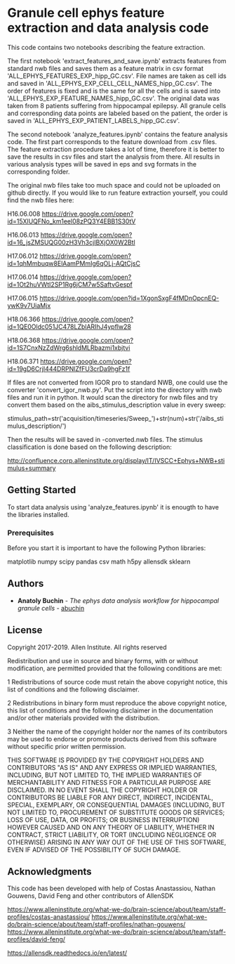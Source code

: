 # Granule cell ephys feature extraction and data analysis code

This code contains two notebooks describing the feature extraction. 

The first notebook 'extract_features_and_save.ipynb' extracts features from standard nwb files and saves them as a feature matrix in csv format 'ALL_EPHYS_FEATURES_EXP_hipp_GC.csv'. File names are taken as cell ids and saved in 'ALL_EPHYS_EXP_CELL_CELL_NAMES_hipp_GC.csv'. The order of features is fixed and is the same for all the cells and is saved into 'ALL_EPHYS_EXP_FEATURE_NAMES_hipp_GC.csv'. The original data was taken from 8 patients suffering from hippocampal epilepsy. All granule cells and corresponding data points are labeled based on the patient, the order is saved in 'ALL_EPHYS_EXP_PATIENT_LABELS_hipp_GC.csv'.

The second notebook 'analyze_features.ipynb' contains the feature analysis code. The first part corresponds to the feature download from .csv files. The feature extraction procedure takes a lot of time, therefore it is better to save the results in csv files and start the analysis from there. All results in various analysis types will be saved in eps and svg formats in the corresponding folder.

The original nwb files take too much space and could not be uploaded on github directly. If you would like to run feature extraction yourself, you could find the nwb files here:

H16.06.008
https://drive.google.com/open?id=15XlUQFNo_km1eel08zPQ3Y4EBB1S30tV

H16.06.013
https://drive.google.com/open?id=16_jsZMSUQG00zH3Vh3cjIBXjOX0W2Btl

H17.06.012
https://drive.google.com/open?id=1qhMmbuqw8ElAamPMmIg6qOLj-AQtCjsC

H17.06.014
https://drive.google.com/open?id=1Ot2huVWtI2SP1Rg6jCM7w5SaftvGespf

H17.06.015
https://drive.google.com/open?id=1XgonSxgF4fMDnOpcnEQ-ywK9v7UiaMjx

H18.06.366
https://drive.google.com/open?id=1QE0Oldc051JC478LZblARIhJ4ypflw28

H18.06.368
https://drive.google.com/open?id=1S7CnxNzZdWrg6shldMLRbazmi1xbjtvi

H18.06.371
https://drive.google.com/open?id=19gD6CrjI444DRPNlZfFU3crDa9hgFz1f


If files are not converted from IGOR pro to standard NWB, one could use the converter 'convert_igor_nwb.py'. Put the script into the directory with nwb files and run it in python. It would scan the directory for nwb files and try convert them based on the aibs_stimulus_description value in every sweep:

stimulus_path=str('acquisition/timeseries/Sweep_')+str(num)+str('/aibs_stimulus_description/')

Then the results will be saved in -converted.nwb files. The stimulus classification is done based on the following description:

http://confluence.corp.alleninstitute.org/display/IT/IVSCC+Ephys+NWB+stimulus+summary


## Getting Started

To start data analysis using 'analyze_features.ipynb' it is enougth to have the libraries installed.


### Prerequisites

Before you start it is important to have the following Python libraries:

matplotlib
numpy
scipy
pandas
csv
math
h5py
allensdk
sklearn


## Authors

* **Anatoly Buchin** - *The ephys data analysis workflow for hippocampal granule cells* - [abuchin](https://github.com/abuchin)


## License

Copyright 2017-2019. Allen Institute. All rights reserved

Redistribution and use in source and binary forms, with or without modification, are permitted provided that the
following conditions are met:

1 Redistributions of source code must retain the above copyright notice, this list of conditions and the following
disclaimer.

2 Redistributions in binary form must reproduce the above copyright notice, this list of conditions and the following
disclaimer in the documentation and/or other materials provided with the distribution.

3 Neither the name of the copyright holder nor the names of its contributors may be used to endorse or promote
products derived from this software without specific prior written permission.

THIS SOFTWARE IS PROVIDED BY THE COPYRIGHT HOLDERS AND CONTRIBUTORS "AS IS" AND ANY EXPRESS OR IMPLIED WARRANTIES,
INCLUDING, BUT NOT LIMITED TO, THE IMPLIED WARRANTIES OF MERCHANTABILITY AND FITNESS FOR A PARTICULAR PURPOSE ARE
DISCLAIMED. IN NO EVENT SHALL THE COPYRIGHT HOLDER OR CONTRIBUTORS BE LIABLE FOR ANY DIRECT, INDIRECT, INCIDENTAL,
SPECIAL, EXEMPLARY, OR CONSEQUENTIAL DAMAGES (INCLUDING, BUT NOT LIMITED TO, PROCUREMENT OF SUBSTITUTE GOODS OR
SERVICES; LOSS OF USE, DATA, OR PROFITS; OR BUSINESS INTERRUPTION) HOWEVER CAUSED AND ON ANY THEORY OF LIABILITY,
WHETHER IN CONTRACT, STRICT LIABILITY, OR TORT (INCLUDING NEGLIGENCE OR OTHERWISE) ARISING IN ANY WAY OUT OF THE USE
OF THIS SOFTWARE, EVEN IF ADVISED OF THE POSSIBILITY OF SUCH DAMAGE.


## Acknowledgments

This code has been developed with help of Costas Anastassiou, Nathan Gouwens, David Feng and other contributors of AllenSDK

https://www.alleninstitute.org/what-we-do/brain-science/about/team/staff-profiles/costas-anastassiou/
https://www.alleninstitute.org/what-we-do/brain-science/about/team/staff-profiles/nathan-gouwens/
https://www.alleninstitute.org/what-we-do/brain-science/about/team/staff-profiles/david-feng/

https://allensdk.readthedocs.io/en/latest/
